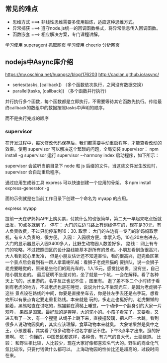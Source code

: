## 常见的难点
* 思维方式 ===> 非线性思维需要多使用锻炼，适应这种思维方式。
* 异常捕获 ===> 遵守node.js统一的回调函数格式，将异常信息传入回调函数。
* 函数嵌套 ===> 相应解决方案，专门课程讲解。

学习使用 superagent 抓取网页
学习使用 cheerio 分析网页
## nodejs中Async库介绍
https://my.oschina.net/huangsz/blog/176203
http://caolan.github.io/async/
* series(tasks, [callback]) （多个函数依次执行，之间没有数据交换）
* parallel(tasks, [callback]) （多个函数并行执行）

并行执行多个函数，每个函数都是立即执行，不需要等待其它函数先执行。传给最终callback的数组中的数据按照tasks中声明的顺序，

而不是执行完成的顺序
### supervisor

在开发过程中，每次修改代码保存后，我们都需要手动重启程序，才能查看改动的效果。使用 supervisor 可以解决这个繁琐的问题，全局安装 supervisor：
npm install -g supervisor
运行 supervisor --harmony index 启动程序，如下所示：

supervisor 会监听当前目录下 node 和 js 后缀的文件，当这些文件发生改动时，supervisor 会自动重启程序。

通过应用生成器工具 express 可以快速创建一个应用的骨架。
$ npm install express-generator -g

面的示例就是在当前工作目录下创建一个命名为 myapp 的应用。

express myapp

 提前一天在驴妈妈APP上购买票，付款什么的也很简单，第二天一早起来吃点饭就出发，10点多就到了。
 停车：
 大门的左边马路上有划线停车的，现在是30元，有人负责收费，不过只能停车到16：30.
 取票：
 大门的左边有一专门的驴妈妈取票机，有专人负责的，很方便。
 入园：
 入园很方便，拿票入场，10点20左右进去，大门的显示器显示入园3400多人，比野生动物园人数差好多。
 路线：
 网上有专门的攻略，不过按照园区的设计路线能基本逛所有的景点。小朋友看到鱼很高兴，大人看到蛇心里发冷，
 但是小朋友估计还不知道害怕，看的很高兴，逛完鱼区第一个景点后会看到有一帮人拿着喇叭喊：看狮子老虎熊猫的
 要排队，说一会狮子老虎要睡觉的，原来是坐他们的观光车的，1人15元，感觉比较贵，没有坐，自己陪小朋友走的。
 最后证明不坐是对的，坐了就是一个坑，一会在解释。看了各种天上飞的，水里游的。名字反正也记不住 ，图里有。
 逛了差不多二个小时终于看到有老虎的地方，不过老虎也是在睡觉，说说为什么不坐观光车，是因为老虎狮子这些
 景点设在路线的中间，你要是直接坐车去，你是往左手去还是右手玩，想看完所以有景点肯定要走重复路线。本来就是
 玩的，多走走也挺好的。老虎懒懒的躺着，黑熊站直在讨吃的，熊猫躺在滑梯上睡觉，一个动作一个翻身引的大家一片欢呼，
 果然是国宝。最好玩的是猩猩，大的驼小的。小孩子看完了，又要看，又进去看了一次，有一个猩猩
 从绳子上跳下来，直接撞玻璃，把人吓一大跳。看到很多人说动物园臭的，其实应该理解，食草动物本来就臭。
 大象馆果然是臭中之王，小孩要看，其实看了很多动物不过名字都记不住。下午3点半才出来。逛的好累啊。
 吃：
 你懂的，中国景区都这样，各种贵，有力气的自大代，土豪绕道。
 比较：
 和野生相比较，人比较少，现在大家好像都喜欢名气大的。野生的商业化气氛比较浓，只要付钱做什么都可以。
 上海动物园的性价比还是超高的，过段时间在来。
